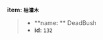 <!-- BEGIN_AUTOGEN: do NOT edit in this block -->

**item: `枯灌木`**

> * **name: ** DeadBush
> * **id: `132`**

<!-- END_AUTOGEN-->
